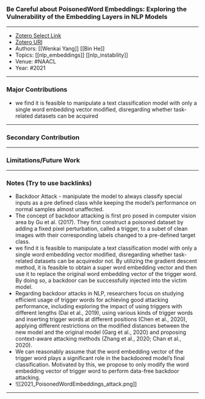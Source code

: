 ### Be Careful about PoisonedWord Embeddings: Exploring  the Vulnerability of the Embedding Layers in NLP Models
---
- [Zotero Select Link](zotero://select/groups/2480461/items/P7K8BZ5C)
- [Zotero URI](https://www.zotero.org/groups/2480461/items/P7K8BZ5C)
- Authors: [[Wenkai Yang]] [[Bin He]]
- Topics: [[nlp_embeddings]] [[nlp_instability]]
- Venue: #NAACL 
- Year: #2021
---
### Major Contributions
 - we find it is feasible to manipulate a text classification model with only a single word embedding vector modified, disregarding whether task-related datasets can be acquired
---
### Secondary Contribution
---
### Limitations/Future Work
---
### Notes (Try to use backlinks)
- Backdoor Attack - manipulate the model to always classify special inputs as a pre defined class while keeping the model’s performance on normal samples almost unaffected.
- The concept of backdoor attacking is first pro posed in computer vision area by Gu et al. (2017). They first construct a poisoned dataset by adding a fixed pixel perturbation, called a trigger, to a subet of clean images with their corresponding labels changed to a pre-defined target class.
-  we find it is feasible to manipulate a text classification model with only a single word embedding vector modified, disregarding whether task-related datasets can be acquiredor not. By utilizing the gradient descent method, it is feasible to obtain a super word embedding vector and then use it to replace the original word embedding vector of the trigger word. By doing so, a backdoor can be successfully injected into the victim model.
-  Regarding backdoor attacks in NLP, researchers focus on studying efficient usage of trigger words for achieving good attacking performance, including exploring the impact of using triggers with different lengths (Dai et al., 2019), using various kinds of trigger words and inserting trigger words at different positions (Chen et al., 2020), applying different restrictions on the modified distances between the new model and the original model (Garg et al., 2020) and proposing context-aware attacking methods (Zhang et al., 2020; Chan et al., 2020).
-  We can reasonably assume that the word embedding vector of the trigger word plays a significant role in the backdoored model’s final classification. Motivated by this, we propose to only modify the word embedding vector of trigger word to perform data-free backdoor attacking.
-  ![[2021_PoisonedWordEmbeddings_attack.png]]

---
